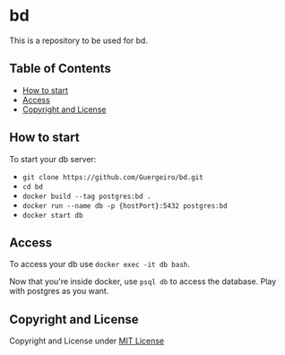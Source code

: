 # bd
This is a repository to be used for bd.
## Table of Contents
- [How to start](#how-to-start)
- [Access](#access)
- [Copyright and License](#copyright-and-license)
## How to start
To start your db server:
- `git clone https://github.com/Guergeiro/bd.git`
- `cd bd`
- `docker build --tag postgres:bd .`
- `docker run --name db -p {hostPort}:5432 postgres:bd`
- `docker start db`
## Access
To access your db use `docker exec -it db bash`.

Now that you're inside docker, use `psql db` to access the database. Play with postgres as you want.
## Copyright and License
Copyright and License under [MIT License](https://github.com/Guergeiro/bd/blob/master/LICENSE)
